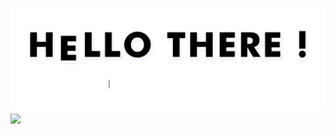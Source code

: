 ![gif](https://github.com/aratchamm/aratchamm/blob/master/hello-there.gif)
<a href="https://github.com/aratchamm/aratchamm">
  <img align="center" src="https://github-readme-stats.vercel.app/api/top-langs/?username=aratchamm&hide=java,html&title_color=000000&text_color=c93d61a8cacc&icon_color=dbb73a&bg_color=ffffff" />

